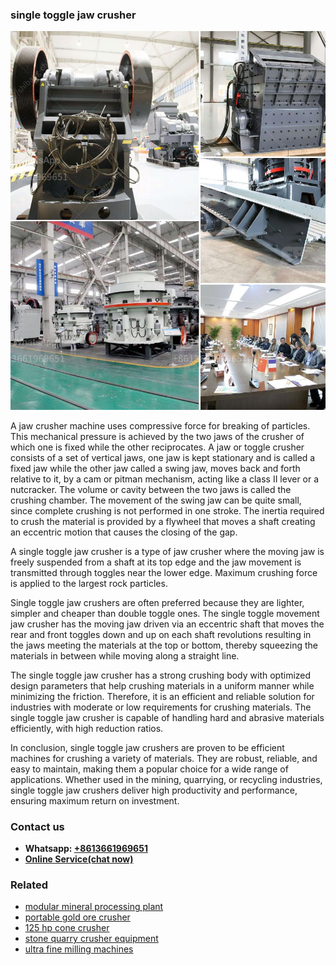 <h3>single toggle jaw crusher</h3><img src='1703042482.jpg' alt=''><p>A jaw crusher machine uses compressive force for breaking of particles. This mechanical pressure is achieved by the two jaws of the crusher of which one is fixed while the other reciprocates. A jaw or toggle crusher consists of a set of vertical jaws, one jaw is kept stationary and is called a fixed jaw while the other jaw called a swing jaw, moves back and forth relative to it, by a cam or pitman mechanism, acting like a class II lever or a nutcracker. The volume or cavity between the two jaws is called the crushing chamber. The movement of the swing jaw can be quite small, since complete crushing is not performed in one stroke. The inertia required to crush the material is provided by a flywheel that moves a shaft creating an eccentric motion that causes the closing of the gap.</p><p>A single toggle jaw crusher is a type of jaw crusher where the moving jaw is freely suspended from a shaft at its top edge and the jaw movement is transmitted through toggles near the lower edge. Maximum crushing force is applied to the largest rock particles.</p><p>Single toggle jaw crushers are often preferred because they are lighter, simpler and cheaper than double toggle ones. The single toggle movement jaw crusher has the moving jaw driven via an eccentric shaft that moves the rear and front toggles down and up on each shaft revolutions resulting in the jaws meeting the materials at the top or bottom, thereby squeezing the materials in between while moving along a straight line.</p><p>The single toggle jaw crusher has a strong crushing body with optimized design parameters that help crushing materials in a uniform manner while minimizing the friction. Therefore, it is an efficient and reliable solution for industries with moderate or low requirements for crushing materials. The single toggle jaw crusher is capable of handling hard and abrasive materials efficiently, with high reduction ratios.</p><p>In conclusion, single toggle jaw crushers are proven to be efficient machines for crushing a variety of materials. They are robust, reliable, and easy to maintain, making them a popular choice for a wide range of applications. Whether used in the mining, quarrying, or recycling industries, single toggle jaw crushers deliver high productivity and performance, ensuring maximum return on investment.</p><h3>Contact us</h3><ul><li><strong>Whatsapp:&nbsp;<a href="https://wa.me/8613661969651">+8613661969651</a></strong></li><li><a href="https://swt.shibang-china.com/?git&amp;zhl&amp;single toggle jaw crusher"><strong>Online Service(chat now)</strong></a></li></ul><h3>Related</h3><ul><li><a href='modular mineral processing plant.md'>modular mineral processing plant</a></li><li><a href='portable gold ore crusher.md'>portable gold ore crusher</a></li><li><a href='125 hp cone crusher.md'>125 hp cone crusher</a></li><li><a href='stone quarry crusher equipment.md'>stone quarry crusher equipment</a></li><li><a href='ultra fine milling machines.md'>ultra fine milling machines</a></li></ul>